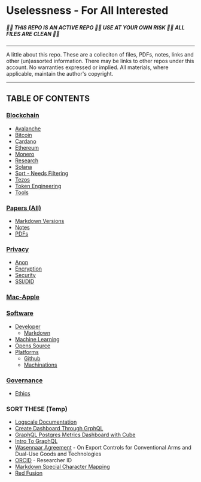 # Uselessness - For All Interested
##### 🛑🛑 THIS REPO IS AN ACTIVE REPO 🛑🛑 USE AT YOUR OWN RISK 🛑🛑 ALL FILES ARE CLEAN 🛑🛑

---

A little about this repo. These are a colleciton of files, PDFs, notes, links and other (un)assorted information. There may be links to other repos under this account. No warranties expressed or implied. All materials, where applicable, maintain the author's copyright.

---

## TABLE OF CONTENTS

### [Blockchain](/blockchain/README.md)
   - [Avalanche](/blockchain/avalanche/README.md)
   - [Bitcoin](blockchain/bitcoin/README.md)
   - [Cardano](blockchain/cardano/README.md)
   - [Ethereum](/blockchain/ethereum/README.md)
   - [Monero](/blockchain/monero/README.md)
   - [Research](https://github.com/st8tikratio/Usefulness/tree/main/blockchain/research/readme.md)
   - [Solana](/blockchain/solana/README.md)
   - [Sort - Needs Filtering](/blockchain/sort/README.md)
   - [Tezos](blockchain//tezos/README.md)
   - [Token Engineering](/blockchain/token_engineering/README.md)
   - [Tools](/blockchain/tools/README.md)

### [Papers (All)](/papers/README.md)

   - [Markdown Versions](/papers/markdown_versions/README.md)
   - [Notes](papers/notes/README.md)
   - [PDFs](papers/pdfs/README.md)

### [Privacy](/privacy/README.md)
   
   - [Anon](privacy/anon/README.md)
   - [Encryption](privacy/encryption/README.md)
   - [Security](privacy/security/README.md)
   - [SSI/DID](/privacy/ssi-did/README.md)

### [Mac-Apple](/mac-apple/readme.md)

### [Software](/software/README.md)
   
   - [Developer](/software/dev/README.md)
      - [Markdown](/software/dev/markdown/README.md) 
   - [Machine Learning](software/ml/README.md)
   - [Opens Source](/software/oss/README.md)
   - [Platforms](/software/platforms/README.md)
     - [Github](/software/platforms/github/README.md)
     - [Machinations](/software/platforms/machinations/README.md)

### [Governance](/governance/README.md)
   - [Ethics](/governance/ethics/README.md)

### SORT THESE (Temp)
   - [Logscale Documentation](https://library.humio.com/kb/kb-standalone-selfstart.html)
   - [Create Dashboard Through GrphQL](https://library.humio.com/kb/kb-standalone-selfstart.html)
   - [GraphQL Postgres Metrics Dashboard with Cube](https://cube.dev/blog/graphql-postgres-metrics-dashboard-with-cube)
   - [Intro To GraphQL](https://graphql.org/learn/)
   - [Wasennaar Agreement](https://www.wassenaar.org/) - On Export Controls for Conventional Arms and Dual-Use Goods and Technologies
   - [ORCID](https://orcid.org/) - Researcher ID
   - [Markdown Special Character Mapping](https://github.com/st8tikratio/Uselessness/blob/main/md-spec-char.md)
   - [Red Fusion]()
